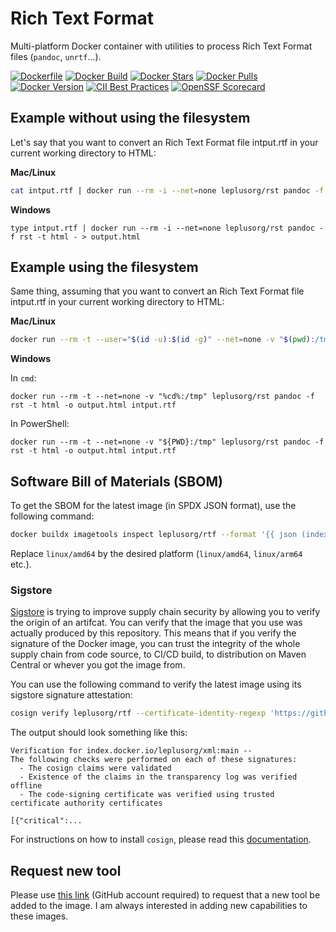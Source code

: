 # Rich Text Format

Multi-platform Docker container with utilities to process Rich Text Format files (`pandoc`, `unrtf`...).

[![Dockerfile](https://img.shields.io/badge/GitHub-Dockerfile-blue)](rtf/Dockerfile)
[![Docker Build](https://github.com/leplusorg/docker-rtf/workflows/Docker/badge.svg)](https://github.com/leplusorg/docker-rtf/actions?query=workflow:"Docker")
[![Docker Stars](https://img.shields.io/docker/stars/leplusorg/rtf)](https://hub.docker.com/r/leplusorg/rtf)
[![Docker Pulls](https://img.shields.io/docker/pulls/leplusorg/rtf)](https://hub.docker.com/r/leplusorg/rtf)
[![Docker Version](https://img.shields.io/docker/v/leplusorg/rtf?sort=semver)](https://hub.docker.com/r/leplusorg/rtf)
[![CII Best Practices](https://bestpractices.coreinfrastructure.org/projects/10081/badge)](https://bestpractices.coreinfrastructure.org/projects/10081)
[![OpenSSF Scorecard](https://api.securityscorecards.dev/projects/github.com/leplusorg/docker-rtf/badge)](https://securityscorecards.dev/viewer/?uri=github.com/leplusorg/docker-rtf)

## Example without using the filesystem

Let's say that you want to convert an Rich Text Format file intput.rtf in your current working directory to HTML:

**Mac/Linux**

```bash
cat intput.rtf | docker run --rm -i --net=none leplusorg/rst pandoc -f rst -t html - > output.html
```

**Windows**

```batch
type intput.rtf | docker run --rm -i --net=none leplusorg/rst pandoc -f rst -t html - > output.html
```

## Example using the filesystem

Same thing, assuming that you want to convert an Rich Text Format file intput.rtf in your current working directory to HTML:

**Mac/Linux**

```bash
docker run --rm -t --user="$(id -u):$(id -g)" --net=none -v "$(pwd):/tmp" leplusorg/rst pandoc -f rst -t html -o output.html intput.rtf
```

**Windows**

In `cmd`:

```batch
docker run --rm -t --net=none -v "%cd%:/tmp" leplusorg/rst pandoc -f rst -t html -o output.html intput.rtf
```

In PowerShell:

```pwsh
docker run --rm -t --net=none -v "${PWD}:/tmp" leplusorg/rst pandoc -f rst -t html -o output.html intput.rtf
```

## Software Bill of Materials (SBOM)

To get the SBOM for the latest image (in SPDX JSON format), use the
following command:

```bash
docker buildx imagetools inspect leplusorg/rtf --format '{{ json (index .SBOM "linux/amd64").SPDX }}'
```

Replace `linux/amd64` by the desired platform (`linux/amd64`, `linux/arm64` etc.).

### Sigstore

[Sigstore](https://docs.sigstore.dev) is trying to improve supply
chain security by allowing you to verify the origin of an
artifcat. You can verify that the image that you use was actually
produced by this repository. This means that if you verify the
signature of the Docker image, you can trust the integrity of the
whole supply chain from code source, to CI/CD build, to distribution
on Maven Central or whever you got the image from.

You can use the following command to verify the latest image using its
sigstore signature attestation:

```bash
cosign verify leplusorg/rtf --certificate-identity-regexp 'https://github\.com/leplusorg/docker-rtf/\.github/workflows/.+' --certificate-oidc-issuer 'https://token.actions.githubusercontent.com'
```

The output should look something like this:

```text
Verification for index.docker.io/leplusorg/xml:main --
The following checks were performed on each of these signatures:
  - The cosign claims were validated
  - Existence of the claims in the transparency log was verified offline
  - The code-signing certificate was verified using trusted certificate authority certificates

[{"critical":...
```

For instructions on how to install `cosign`, please read this [documentation](https://docs.sigstore.dev/cosign/system_config/installation/).

## Request new tool

Please use [this link](https://github.com/leplusorg/docker-rtf/issues/new?assignees=thomasleplus&labels=enhancement&template=feature_request.md&title=%5BFEAT%5D) (GitHub account required) to request that a new tool be added to the image. I am always interested in adding new capabilities to these images.
